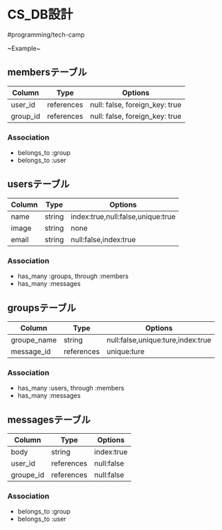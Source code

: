 # CS_DB設計
#programming/tech-camp

~Example~

## membersテーブル
|Column|Type|Options|
|------|----|-------|
|user_id|references|null: false, foreign_key: true|
|group_id|references|null: false, foreign_key: true|

### Association
- belongs_to :group
- belongs_to :user


## usersテーブル
|Column|Type|Options|
|------|----|-------|
|name|string|index:true,null:false,unique:true|
|image|string|none|
|email|string|null:false,index:true|

### Association
- has_many :groups, through :members
- has_many :messages


## groupsテーブル
|Column|Type|Options|
|------|----|-------|
|groupe_name|string|null:false,unique:ture,index:true|
|message_id|references|unique:ture|

### Association
- has_many :users, through :members
- has_many :messages


## messagesテーブル
|Column|Type|Options|
|------|----|-------|
|body|string|index:true|
|user_id|references|null:false|
|groupe_id|references|null:false|

### Association
- belongs_to :group
- belongs_to :user
